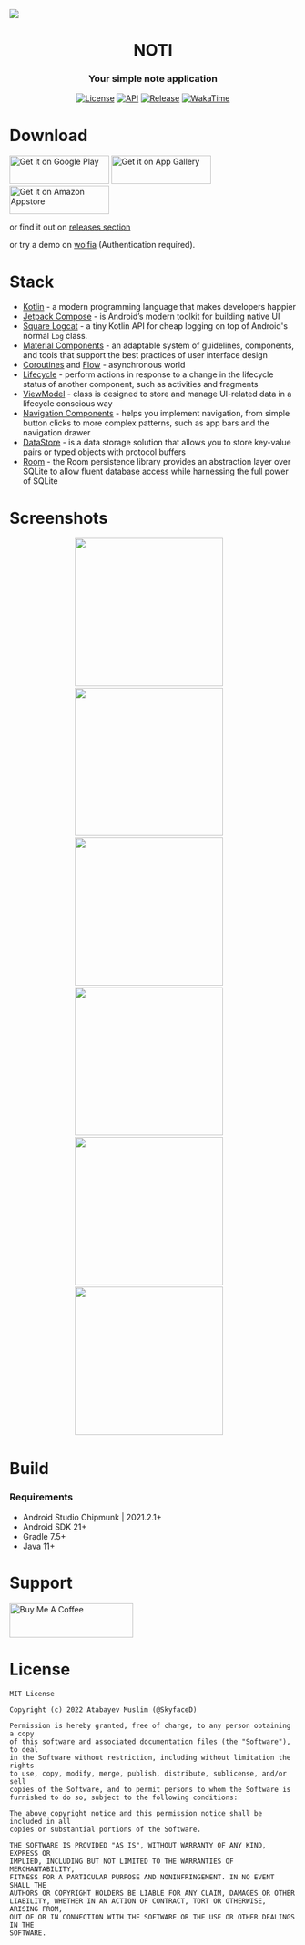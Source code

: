![](.github/screenshots/banner_github.png)

<h1 align="center">NOTI</h1>
<h3 align="center">Your simple note application</h3>

<p align="center">
    <a href="https://choosealicense.com/licenses/mit/"><img alt="License" src="https://img.shields.io/github/license/skyfaced/noti?color=blue&style=flat-square"></a>
    <a href="https://android-arsenal.com/api"><img alt="API" src="https://img.shields.io/badge/API-21%2B-brightgreen.svg?style=flat-square"></a>
    <a href="https://github.com/SkyfaceD/noti/releases"><img alt="Release" src="https://img.shields.io/github/v/release/skyfaced/noti?include_prereleases&style=flat-square"></a>
    <a href="https://wakatime.com/projects/noti"><img alt="WakaTime" src="https://wakatime.com/badge/user/1a9f3ef6-846f-49d3-9216-c03b6d661710/project/51a83ef1-920e-43ec-871b-1a6243bbd4ef.svg?style=flat-square"></a>
</p>

# Download
<a href='https://play.google.com/store/apps/details?id=org.skyfaced.noti&pcampaignid=pcampaignidMKT-Other-global-all-co-prtnr-py-PartBadge-Mar2515-1'><img alt='Get it on Google Play' src='.github/screenshots/google_play.png' width='175' height='50'/></a>
<a href='https://appgallery.huawei.com/app/C106876647'><img alt='Get it on App Gallery' src='.github/screenshots/app_gallery.png' width='175' height='50'/></a>
<a href='https://www.amazon.com/dp/B0B9NZ9X1G/ref=sr_1_2?crid=E70Z7LWY9ULN&keywords=noti+app&qid=1661438584&sprefix=noti+ap%2Caps%2C252&sr=8-2'><img alt='Get it on Amazon Appstore' src='.github/screenshots/amazon_appstore.png' width='175' height='50'/></a>

or find it out on <a href='https://github.com/SkyfaceD/noti/releases'>releases section</a>

or try a demo on <a href='https://wolfia.com/magic-link/762f2be2-d412-463e-828f-bef732912a4c'>wolfia</a> (Authentication required).

# Stack

- [Kotlin](https://kotlinlang.org/) - a modern programming language that makes developers happier
- [Jetpack Compose](https://developer.android.com/jetpack/compose) - is Android’s modern toolkit for
  building native UI
- [Square Logcat](https://github.com/square/logcat) - a tiny Kotlin API for cheap logging on top of
  Android's normal `Log` class.
- [Material Components](https://m3.material.io/) - an adaptable system of guidelines, components,
  and tools that support the best practices of user interface design
- [Coroutines](https://github.com/Kotlin/kotlinx.coroutines)
  and [Flow](https://developer.android.com/kotlin/flow) - asynchronous world
- [Lifecycle](https://developer.android.com/jetpack/androidx/releases/lifecycle) - perform actions
  in response to a change in the lifecycle status of another component, such as activities and
  fragments
- [ViewModel](https://developer.android.com/topic/libraries/architecture/viewmodel) - class is
  designed to store and manage UI-related data in a lifecycle conscious way
- [Navigation Components](https://developer.android.com/jetpack/compose/navigation) - helps you
  implement navigation, from simple button clicks to more complex patterns, such as app bars and the
  navigation drawer
- [DataStore](https://developer.android.com/topic/libraries/architecture/datastore) - is a data
  storage solution that allows you to store key-value pairs or typed objects with protocol buffers
- [Room](https://developer.android.com/training/data-storage/room) - the Room persistence library provides an abstraction layer over SQLite to allow fluent database access while harnessing the full power of SQLite

# Screenshots

<p align="center">
  <img src=".github/screenshots/1.png" width="260">&emsp;<img src=".github/screenshots/2.png" width="260">&emsp;<img src=".github/screenshots/3.png" width="260">&emsp;<img src=".github/screenshots/4.png" width="260">&emsp;<img src=".github/screenshots/5.png" width="260">&emsp;<img src=".github/screenshots/7.png" width="260">&emsp;
</p>

# Build

### Requirements
- Android Studio Chipmunk | 2021.2.1+
- Android SDK 21+
- Gradle 7.5+
- Java 11+

# Support

<a href="https://www.buymeacoffee.com/skyfaced" target="_blank"><img src="https://cdn.buymeacoffee.com/buttons/v2/arial-yellow.png" alt="Buy Me A Coffee" style="height: 60px !important;width: 217px !important;"></a>

# License

```
MIT License

Copyright (c) 2022 Atabayev Muslim (@SkyfaceD)

Permission is hereby granted, free of charge, to any person obtaining a copy
of this software and associated documentation files (the "Software"), to deal
in the Software without restriction, including without limitation the rights
to use, copy, modify, merge, publish, distribute, sublicense, and/or sell
copies of the Software, and to permit persons to whom the Software is
furnished to do so, subject to the following conditions:

The above copyright notice and this permission notice shall be included in all
copies or substantial portions of the Software.

THE SOFTWARE IS PROVIDED "AS IS", WITHOUT WARRANTY OF ANY KIND, EXPRESS OR
IMPLIED, INCLUDING BUT NOT LIMITED TO THE WARRANTIES OF MERCHANTABILITY,
FITNESS FOR A PARTICULAR PURPOSE AND NONINFRINGEMENT. IN NO EVENT SHALL THE
AUTHORS OR COPYRIGHT HOLDERS BE LIABLE FOR ANY CLAIM, DAMAGES OR OTHER
LIABILITY, WHETHER IN AN ACTION OF CONTRACT, TORT OR OTHERWISE, ARISING FROM,
OUT OF OR IN CONNECTION WITH THE SOFTWARE OR THE USE OR OTHER DEALINGS IN THE
SOFTWARE.
```
